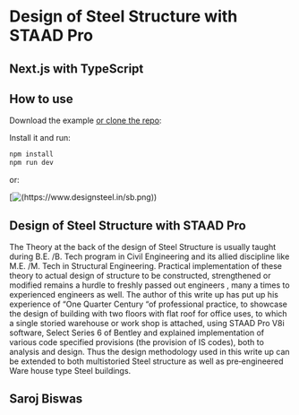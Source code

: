 # Design of Steel Structure with STAAD Pro 
## Next.js with TypeScript 

## How to use

Download the example [or clone the repo](https://github.com/saurabhbiswas/steeldesign.git):



Install it and run:

```sh
npm install
npm run dev
```

or:

<!-- #default-branch-switch -->

[![(https://www.designsteel.in/sb.png))](https://www.designsteel.in/)



## Design of Steel Structure with STAAD Pro

The Theory at the back of the design of Steel Structure is usually taught during B.E. /B. Tech program in Civil Engineering and its allied discipline like M.E. /M. Tech in Structural Engineering. Practical implementation of these theory to actual design of structure to be constructed, strengthened or modified remains a hurdle to freshly passed out engineers , many a times to experienced engineers as well. The author of this write up has put up his experience of “One Quarter Century “of professional practice, to showcase the design of building with two floors with flat roof for office uses, to which a single storied warehouse or work shop is attached, using STAAD Pro V8i software, Select Series 6 of Bentley and explained implementation of various code specified provisions (the provision of IS codes), both to analysis and design. Thus the design methodology used in this write up can be extended to both multistoried Steel structure as well as pre‐engineered Ware house type Steel buildings.
## Saroj Biswas 




